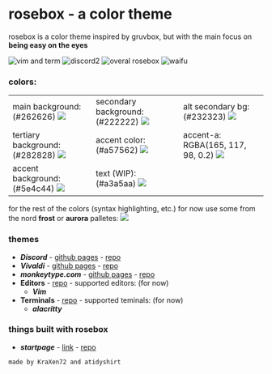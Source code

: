 # rosebox - a color theme
rosebox is a color theme inspired by gruvbox, but with the main focus on **being easy on the eyes**  

![vim and term](https://cdn.discordapp.com/attachments/803974055485112350/804283879094485032/here.png)
![discord2](https://cdn.discordapp.com/attachments/704792091955429426/769205102393032744/unknown.png)
![overal rosebox](https://cdn.discordapp.com/attachments/803974055485112350/804294643826032690/overall_rosebox.png)
![waifu](https://cdn.discordapp.com/attachments/704792091955429426/779291842389999616/unknown.png)
  
### colors:
  
<table>
    <tr>
        <td>
          main background: (#262626)  
                <img src="https://cdn.discordapp.com/attachments/704792091955429426/772205866967105566/262626.png">
        </td>
        <td>
              secondary background: (#222222)  
            <img src="https://cdn.discordapp.com/attachments/704792091955429426/772206545244782622/222222.png">
        </td>
        <td>
            alt secondary bg: (#232323)  
            <img src="https://cdn.discordapp.com/attachments/704792091955429426/772419833819824128/232323.png" >
        </td>
    </tr>
    <tr>
        <td>
            tertiary background: (#282828)  
            <img src="https://cdn.discordapp.com/attachments/704792091955429426/772209107791904768/282828.png" >
        </td>
        <td>
             accent color: (#a57562)  
            <img src="https://cdn.discordapp.com/attachments/704792091955429426/772207016130379816/a57562.png">
        </td>
        <td>
            accent-a: RGBA(165, 117, 98, 0.2)  
            <img src="https://cdn.discordapp.com/attachments/704792091955429426/772207578406584351/colalpha.png">
        </td>
    </tr>
    <tr>
        <td>
          accent background: (#5e4c44)  
            <img src="https://cdn.discordapp.com/attachments/704792091955429426/772208562717327410/5e4c44.png" >
        </td>
        <td>
            text (WIP): (#a3a5aa)  
            <img src="https://cdn.discordapp.com/attachments/704792091955429426/772209544658419742/a3a5aa.png" >
        </td>
    </tr>
</table>

for the rest of the colors (syntax highlighting, etc.) for now use some from the nord <strong>frost</strong> or <strong>aurora</strong> palletes:
<span style = "width: 100%">
    <img src="https://cdn.discordapp.com/attachments/704792091955429426/804293553982406696/nord.png">

</span>

### themes
- **_Discord_** - [github pages](https://kraxen72.github.io/rosebox/discord) - [repo](https://github.com/KraXen72/rosebox/tree/master/discord)
- **_Vivaldi_** - [github pages](https://kraxen72.github.io/rosebox/vivaldi) - [repo](https://github.com/KraXen72/rosebox/tree/master/vivaldi)
- **_monkeytype.com_** - [github pages](https://kraxen72.github.io/rosebox/monkeytype) - [repo](https://github.com/KraXen72/rosebox/tree/master/monkeytype)
- **Editors** - [repo](https://github.com/KraXen72/rosebox/tree/master/editors) - supported editors: (for now)
    - **_Vim_**
- **Terminals** - [repo](https://github.com/KraXen72/rosebox/tree/master/terminals) - supported teminals: (for now)
    - **_alacritty_**
  
### things built with rosebox
- **_startpage_** - [link](https://kraxen72.github.io/rosebox/minimal-startpage) - [repo](https://github.com/KraXen72/rosebox/tree/master/minimal-startpage)

``made by KraXen72 and atidyshirt``